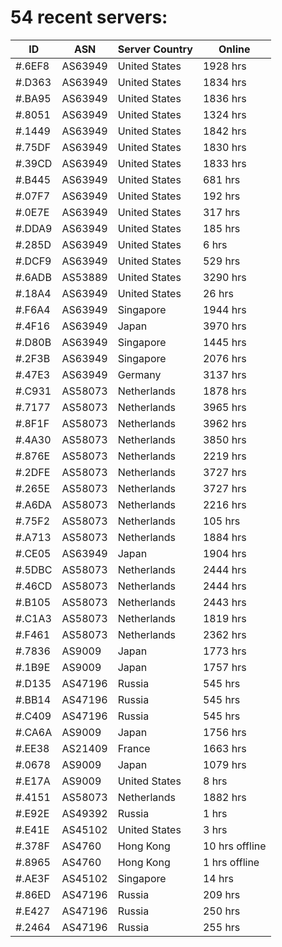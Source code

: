 # 54 recent servers:

| ID | ASN | Server Country | Online |
| ------ | ------ | ------ | ------ |
| #.6EF8 | AS63949 | United States | 1928 hrs |
| #.D363 | AS63949 | United States | 1834 hrs |
| #.BA95 | AS63949 | United States | 1836 hrs |
| #.8051 | AS63949 | United States | 1324 hrs |
| #.1449 | AS63949 | United States | 1842 hrs |
| #.75DF | AS63949 | United States | 1830 hrs |
| #.39CD | AS63949 | United States | 1833 hrs |
| #.B445 | AS63949 | United States | 681 hrs |
| #.07F7 | AS63949 | United States | 192 hrs |
| #.0E7E | AS63949 | United States | 317 hrs |
| #.DDA9 | AS63949 | United States | 185 hrs |
| #.285D | AS63949 | United States | 6 hrs |
| #.DCF9 | AS63949 | United States | 529 hrs |
| #.6ADB | AS53889 | United States | 3290 hrs |
| #.18A4 | AS63949 | United States | 26 hrs |
| #.F6A4 | AS63949 | Singapore | 1944 hrs |
| #.4F16 | AS63949 | Japan | 3970 hrs |
| #.D80B | AS63949 | Singapore | 1445 hrs |
| #.2F3B | AS63949 | Singapore | 2076 hrs |
| #.47E3 | AS63949 | Germany | 3137 hrs |
| #.C931 | AS58073 | Netherlands | 1878 hrs |
| #.7177 | AS58073 | Netherlands | 3965 hrs |
| #.8F1F | AS58073 | Netherlands | 3962 hrs |
| #.4A30 | AS58073 | Netherlands | 3850 hrs |
| #.876E | AS58073 | Netherlands | 2219 hrs |
| #.2DFE | AS58073 | Netherlands | 3727 hrs |
| #.265E | AS58073 | Netherlands | 3727 hrs |
| #.A6DA | AS58073 | Netherlands | 2216 hrs |
| #.75F2 | AS58073 | Netherlands | 105 hrs |
| #.A713 | AS58073 | Netherlands | 1884 hrs |
| #.CE05 | AS63949 | Japan | 1904 hrs |
| #.5DBC | AS58073 | Netherlands | 2444 hrs |
| #.46CD | AS58073 | Netherlands | 2444 hrs |
| #.B105 | AS58073 | Netherlands | 2443 hrs |
| #.C1A3 | AS58073 | Netherlands | 1819 hrs |
| #.F461 | AS58073 | Netherlands | 2362 hrs |
| #.7836 | AS9009 | Japan | 1773 hrs |
| #.1B9E | AS9009 | Japan | 1757 hrs |
| #.D135 | AS47196 | Russia | 545 hrs |
| #.BB14 | AS47196 | Russia | 545 hrs |
| #.C409 | AS47196 | Russia | 545 hrs |
| #.CA6A | AS9009 | Japan | 1756 hrs |
| #.EE38 | AS21409 | France | 1663 hrs |
| #.0678 | AS9009 | Japan | 1079 hrs |
| #.E17A | AS9009 | United States | 8 hrs |
| #.4151 | AS58073 | Netherlands | 1882 hrs |
| #.E92E | AS49392 | Russia | 1 hrs |
| #.E41E | AS45102 | United States | 3 hrs |
| #.378F | AS4760 | Hong Kong | 10 hrs offline |
| #.8965 | AS4760 | Hong Kong | 1 hrs offline |
| #.AE3F | AS45102 | Singapore | 14 hrs |
| #.86ED | AS47196 | Russia | 209 hrs |
| #.E427 | AS47196 | Russia | 250 hrs |
| #.2464 | AS47196 | Russia | 255 hrs |

